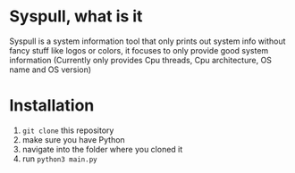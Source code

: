 # Syspull, what is it
Syspull is a system information tool that only prints out system info without fancy stuff like logos or colors, it focuses to only provide good system information
(Currently only provides Cpu threads, Cpu architecture, OS name and OS version)

# Installation
1. `git clone` this repository
2. make sure you have Python
3. navigate into the folder where you cloned it
4. run `python3 main.py`

